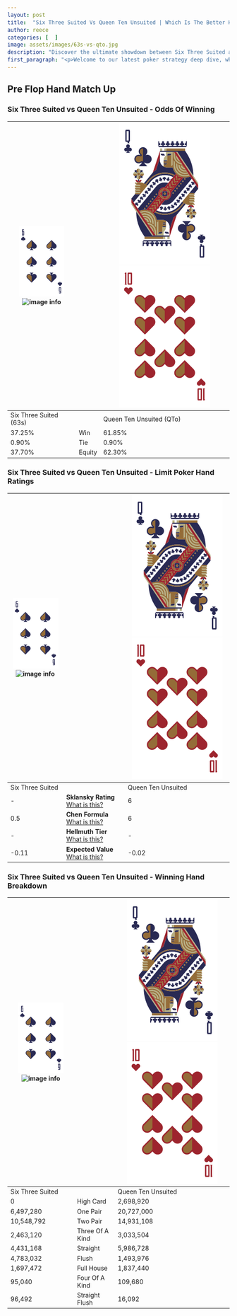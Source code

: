 ```yaml
---
layout: post
title:  "Six Three Suited Vs Queen Ten Unsuited | Which Is The Better Hand In Poker? A Complete Guide"
author: reece
categories: [  ]
image: assets/images/63s-vs-qto.jpg
description: "Discover the ultimate showdown between Six Three Suited and Queen Ten Unsuited in poker! Uncover the odds, strategies, and scenarios where one hand triumphs over the other. Get ready to up your poker game with this thrilling analysis."
first_paragraph: "<p>Welcome to our latest poker strategy deep dive, where we're pitting two distinct hands against each other in a high-stakes showdown: Six Three Suited vs Queen Ten Unsuited.</p><p>In the dynamic world of poker, every decision counts, and knowing which hand holds the upper hand is key to your success at the table.</p><p>In this article, we'll dissect these two hands, explore the scenarios where one dominates the other, and equip you with the knowledge to make strategic choices that can tip the odds in your favor.</p><p>Get ready to unravel the intriguing dynamics of these poker hands and elevate your game to new heights.</p>"
---
```




[comment]: # (sp0)

## Pre Flop Hand Match Up

<div class="table hand-ratings" markdown="1"> 



### Six Three Suited vs Queen Ten Unsuited - Odds Of Winning


    
| ![image info](assets/images/hand1/6.png) ![image info](assets/images/hand1/3s.png) |  | ![image info](assets/images/hand2/Q.png) ![image info](assets/images/hand2/To.png) |
| -------- | -------- | -------- |
| Six Three Suited (63s) |  | Queen Ten Unsuited (QTo) |
| 37.25% | Win | 61.85% |
| 0.90% | Tie | 0.90% |
| 37.70% | Equity | 62.30% |




[comment]: # (sp1)



### Six Three Suited vs Queen Ten Unsuited - Limit Poker Hand Ratings


    
| ![image info](assets/images/hand1/6.png) ![image info](assets/images/hand1/3s.png) |  | ![image info](assets/images/hand2/Q.png) ![image info](assets/images/hand2/To.png) |
| -------- | -------- | -------- |
| Six Three Suited |  | Queen Ten Unsuited |
| - | **Sklansky Rating** [What is this?](/sklansky-rating-explained) | 6 |
| 0.5 | **Chen Formula** [What is this?](/chen-formula-explained) | 6 |
| - | **Hellmuth Tier** [What is this?](/Hellmuth-tier-explained) | - |
| -0.11 | **Expected Value** [What is this?](/expected-value-explained) | -0.02 |




[comment]: # (sp2)



### Six Three Suited vs Queen Ten Unsuited - Winning Hand Breakdown


    
| ![image info](assets/images/hand1/6.png) ![image info](assets/images/hand1/3s.png) |  | ![image info](assets/images/hand2/Q.png) ![image info](assets/images/hand2/To.png) |
| -------- | -------- | -------- |
| Six Three Suited |  | Queen Ten Unsuited |
| 0 | High Card | 2,698,920 |
| 6,497,280 | One Pair | 20,727,000 |
| 10,548,792 | Two Pair | 14,931,108 |
| 2,463,120 | Three Of A Kind | 3,033,504 |
| 4,431,168 | Straight | 5,986,728 |
| 4,783,032 | Flush | 1,493,976 |
| 1,697,472 | Full House | 1,837,440 |
| 95,040 | Four Of A Kind | 109,680 |
| 96,492 | Straight Flush | 16,092 |




[comment]: # (sp3)



</div>

[comment]: # (sp4)



[comment]: # (sp5)


